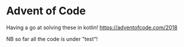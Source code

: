 # Advent of Code
Having a go at solving these in kotlin!
https://adventofcode.com/2018

NB so far all the code is under "test"!
